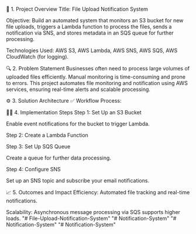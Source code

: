 📌 1. Project Overview
Title: File Upload Notification System

Objective: Build an automated system that monitors an S3 bucket for new file uploads, triggers a Lambda function to process the files, sends a notification via SNS, and stores metadata in an SQS queue for further processing.

Technologies Used: AWS S3, AWS Lambda, AWS SNS, AWS SQS, AWS CloudWatch (for logging).

🔍 2. Problem Statement
Businesses often need to process large volumes of uploaded files efficiently. Manual monitoring is time-consuming and prone to errors. This project automates file monitoring and notification using AWS services, ensuring real-time alerts and scalable processing.

⚙️ 3. Solution Architecture
✅ Workflow Process:


🧑‍💻 4. Implementation Steps
Step 1: Set Up an S3 Bucket

Enable event notifications for the bucket to trigger Lambda.

Step 2: Create a Lambda Function

Step 3: Set Up SQS Queue

Create a queue for further data processing.

Step 4: Configure SNS

Set up an SNS topic and subscribe your email notifications.

📈 5. Outcomes and Impact
Efficiency: Automated file tracking and real-time notifications.

Scalability: Asynchronous message processing via SQS supports higher loads.
"# File-Upload-Notification-System" 
"# Notification-System" 
"# Notification-System" 
"# Notification-System" 
